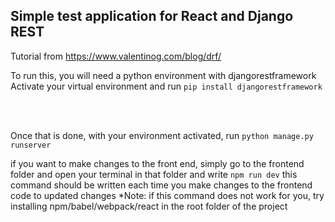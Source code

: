 ## Simple test application for React and Django REST

Tutorial from https://www.valentinog.com/blog/drf/
<br/>

To run this, you will need a python environment with djangorestframework <br/>
Activate your virtual environment and run
```pip install djangorestframework```

<br/>
<br/>

Once that is done, with your environment activated, run
```python manage.py runserver```

if you want to make changes to the front end, simply go to the frontend folder and open your terminal in that folder and write ```npm run dev``` this command should be written each time you make changes to the frontend code to updated changes
*Note: if this command does not work for you, try installing npm/babel/webpack/react in the root folder of the project
